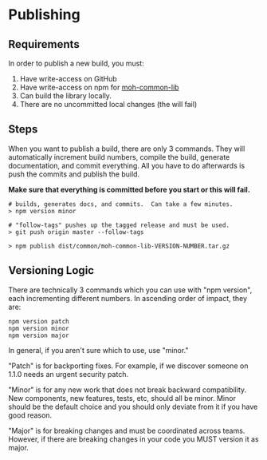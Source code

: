 # Publishing

## Requirements

In order to publish a new build, you must:

1. Have write-access on GitHub
2. Have write-access on npm for [moh-common-lib](https://www.npmjs.com/package/moh-common-lib)
3. Can build the library locally.
4. There are no uncommitted local changes (the will fail)

## Steps

When you want to publish a build, there are only 3 commands.    They will automatically increment build numbers, compile the build, generate documentation, and commit everything.  All you have to do afterwards is push the commits and publish the build.

**Make sure that everything is committed before you start or this will fail.**

    # builds, generates docs, and commits.  Can take a few minutes.
    > npm version minor

    # "follow-tags" pushes up the tagged release and must be used.
    > git push origin master --follow-tags

    > npm publish dist/common/moh-common-lib-VERSION-NUMBER.tar.gz

## Versioning Logic

There are technically 3 commands which you can use with "npm version", each incrementing different numbers.  In ascending order of impact, they are:

    npm version patch
    npm version minor
    npm version major

In general, if you aren't sure which to use, use "minor."  

"Patch" is for backporting fixes.  For example, if we discover someone on 1.1.0 needs an urgent security patch.

"Minor" is for any new work that does not break backward compatibility.  New components, new features, tests, etc, should all be minor. Minor should be the default choice and you should only deviate from it if you have good reason.

"Major" is for breaking changes and must be coordinated across teams.  However, if there are breaking changes in your code you MUST version it as major.
